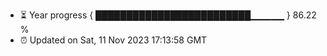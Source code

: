 - ⏳ Year progress { █████████████████████████▁▁▁▁▁ } 86.22 %
- ⏰ Updated on Sat, 11 Nov 2023 17:13:58 GMT

